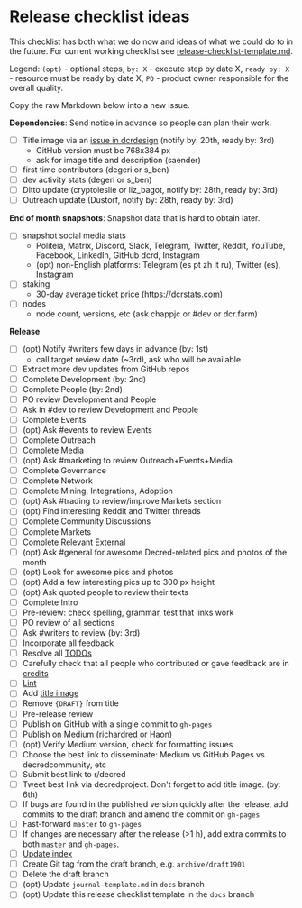 # Release checklist ideas

This checklist has both what we do now and ideas of what we could do to in the future. For current working checklist see [release-checklist-template.md](release-checklist-template.md).

Legend: `(opt)` - optional steps, `by: X` - execute step by date X, `ready by: X` - resource must be ready by date X, `PO` - product owner responsible for the overall quality.

Copy the raw Markdown below into a new issue.

**Dependencies**: Send notice in advance so people can plan their work.

- [ ] Title image via an [issue in dcrdesign](https://github.com/decred/dcrdesign/issues) (notify by: 20th, ready by: 3rd)
  * GitHub version must be 768x384 px
  * ask for image title and description (saender)
- [ ] first time contributors (degeri or s_ben)
- [ ] dev activity stats (degeri or s_ben)
- [ ] Ditto update (cryptoleslie or liz_bagot, notify by: 28th, ready by: 3rd)
- [ ] Outreach update (Dustorf, notify by: 28th, ready by: 3rd)

**End of month snapshots**: Snapshot data that is hard to obtain later.

- [ ] snapshot social media stats
  * Politeia, Matrix, Discord, Slack, Telegram, Twitter, Reddit, YouTube, Facebook, LinkedIn, GitHub dcrd, Instagram
  * (opt) non-English platforms: Telegram (es pt zh it ru), Twitter (es), Instagram
- [ ] staking
  * 30-day average ticket price (https://dcrstats.com)
- [ ] nodes
  * node count, versions, etc (ask chappjc or #dev or dcr.farm)

**Release**

- [ ] (opt) Notify #writers few days in advance (by: 1st)
  * call target review date (~3rd), ask who will be available
- [ ] Extract more dev updates from GitHub repos
- [ ] Complete Development (by: 2nd)
- [ ] Complete People (by: 2nd)
- [ ] PO review Development and People
- [ ] Ask in #dev to review Development and People
- [ ] Complete Events
- [ ] (opt) Ask #events to review Events
- [ ] Complete Outreach
- [ ] Complete Media
- [ ] (opt) Ask #marketing to review Outreach+Events+Media
- [ ] Complete Governance
- [ ] Complete Network
- [ ] Complete Mining, Integrations, Adoption
- [ ] (opt) Ask #trading to review/improve Markets section
- [ ] (opt) Find interesting Reddit and Twitter threads
- [ ] Complete Community Discussions
- [ ] Complete Markets
- [ ] Complete Relevant External
- [ ] (opt) Ask #general for awesome Decred-related pics and photos of the month
- [ ] (opt) Look for awesome pics and photos
- [ ] (opt) Add a few interesting pics up to 300 px height
- [ ] (opt) Ask quoted people to review their texts
- [ ] Complete Intro
- [ ] Pre-review: check spelling, grammar, test that links work
- [ ] PO review of all sections
- [ ] Ask #writers to review (by: 3rd)
- [ ] Incorporate all feedback
- [ ] Resolve all [TODOs](https://github.com/xaur/decred-news/blob/docs/guidelines.md#todos)
- [ ] Carefully check that all people who contributed or gave feedback are in [credits](https://github.com/xaur/decred-news/blob/docs/guidelines.md#how-to-give-credit)
- [ ] [Lint](https://github.com/xaur/decred-news/blob/docs/guidelines.md#linting)
- [ ] Add [title image](https://github.com/xaur/decred-news/blob/docs/guidelines.md#title-image)
- [ ] Remove `{DRAFT}` from title
- [ ] Pre-release review
- [ ] Publish on GitHub with a single commit to `gh-pages`
- [ ] Publish on Medium (richardred or Haon)
- [ ] (opt) Verify Medium version, check for formatting issues
- [ ] Choose the best link to disseminate: Medium vs GitHub Pages vs decredcommunity, etc
- [ ] Submit best link to r/decred
- [ ] Tweet best link via decredproject. Don't forget to add title image. (by: 6th)
- [ ] If bugs are found in the published version quickly after the release, add commits to the draft branch and amend the commit on `gh-pages`
- [ ] Fast-forward `master` to `gh-pages`
- [ ] If changes are necessary after the release (>1 h), add extra commits to both `master` and `gh-pages`.
- [ ] [Update index](https://github.com/xaur/decred-news/blob/docs/guidelines.md#updating-index)
- [ ] Create Git tag from the draft branch, e.g. `archive/draft1901`
- [ ] Delete the draft branch
- [ ] (opt) Update `journal-template.md` in `docs` branch
- [ ] (opt) Update this release checklist template in the `docs` branch
